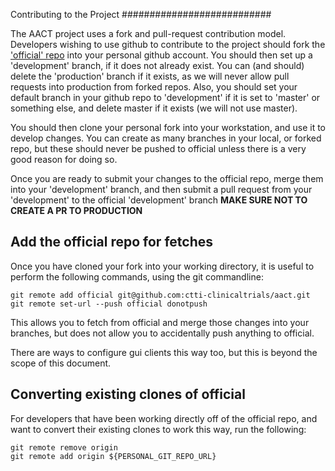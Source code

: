 Contributing to the Project
###########################

The AACT project uses a fork and pull-request contribution model.  Developers
wishing to use github to contribute to the project should fork the
['official' repo](https://github.com/ctti-clinicaltrials/aact-admin) into your
personal github account.  You should then set up a 'development' branch, if it does
not already exist.  You can (and should) delete the 'production' branch if it
exists, as we will never allow pull requests into production from forked repos.
Also, you should set your default branch in your github repo to 'development' if it
is set to 'master' or something else, and delete master if it exists (we will not
use master).

You should then clone your personal fork into your workstation, and use it
to develop changes. You can create as many branches in your local, or
forked repo, but these should never be pushed to official unless there is a
very good reason for doing so.

Once you are ready to submit your changes to the official repo, merge them into
your 'development' branch, and then submit a pull request from your 'development' to
the official 'development' branch **MAKE SURE NOT TO CREATE A PR TO PRODUCTION**

Add the official repo for fetches
---
Once you have cloned your fork into your working directory, it is useful to
perform the following commands, using the git commandline:
```
git remote add official git@github.com:ctti-clinicaltrials/aact.git
git remote set-url --push official donotpush
```

This allows you to fetch from official and merge those changes into your branches,
but does not allow you to accidentally push anything to official.

There are ways to configure gui clients this way too, but this is beyond the scope
of this document.

Converting existing clones of official
---
For developers that have been working directly off of the official repo,
and want to convert their existing clones to work this way, run the following:
```
git remote remove origin
git remote add origin ${PERSONAL_GIT_REPO_URL}
```
